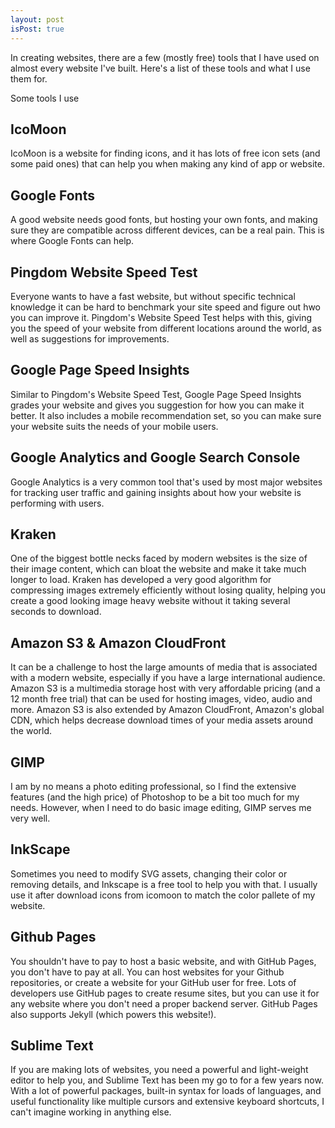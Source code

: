 ```yaml
---
layout: post
isPost: true
---
```


In creating websites, there are a few (mostly free) tools that I have
used on almost every website I've built. Here's a list of these tools
and what I use them for.

Some tools I use
## IcoMoon
IcoMoon is a website for finding icons, and it has lots of free icon sets
(and some paid ones) that can help you when making any kind of app or website.

## Google Fonts
A good website needs good fonts, but hosting your own fonts, and making sure
they are compatible across different devices, can be a real pain. This is
where Google Fonts can help.

## Pingdom Website Speed Test
Everyone wants to have a fast website, but without specific technical knowledge
it can be hard to benchmark your site speed and figure out hwo you can improve it.
Pingdom's Website Speed Test helps with this, giving you the speed of your website
from different locations around the world, as well as suggestions for improvements.

## Google Page Speed Insights
Similar to Pingdom's Website Speed Test, Google Page Speed Insights grades your
website and gives you suggestion for how you can make it better. It also includes
a mobile recommendation set, so you can make sure your website suits the needs of your
mobile users.

## Google Analytics and Google Search Console
Google Analytics is a very common tool that's used by most major websites for tracking
user traffic and gaining insights about how your website is performing with users.

## Kraken
One of the biggest bottle necks faced by modern websites is the size of their image
content, which can bloat the website and make it take much longer to load. Kraken
has developed a very good algorithm for compressing images extremely efficiently
without losing quality, helping you create a good looking image heavy website
without it taking several seconds to download.

## Amazon S3 & Amazon CloudFront
It can be a challenge to host the large amounts of media that is associated with
a modern website, especially if you have a large international audience. Amazon S3
is a multimedia storage host with very affordable pricing (and a 12 month free trial)
that can be used for hosting images, video, audio and more. Amazon S3 is also extended
by Amazon CloudFront, Amazon's global CDN, which helps decrease download times of your
media assets around the world.

## GIMP
I am by no means a photo editing professional, so I find the extensive features (and the
high price) of Photoshop to be a bit too much for my needs. However, when I need to do
basic image editing, GIMP serves me very well.

## InkScape
Sometimes you need to modify SVG assets, changing their color or removing details, and
Inkscape is a free tool to help you with that. I usually use it after download icons
from icomoon to match the color pallete of my website.

## Github Pages
You shouldn't have to pay to host a basic website, and with GitHub Pages, you don't have
to pay at all. You can host websites for your Github repositories, or create a website
for your GitHub user for free. Lots of developers use GitHub pages to create resume sites,
but you can use it for any website where you don't need a proper backend server. GitHub
Pages also supports Jekyll (which powers this website!).

## Sublime Text
If you are making lots of websites, you need a powerful and light-weight editor to help
you, and Sublime Text has been my go to for a few years now. With a lot of powerful packages,
built-in syntax for loads of languages, and useful functionality like multiple cursors and
extensive keyboard shortcuts, I can't imagine working in anything else.
